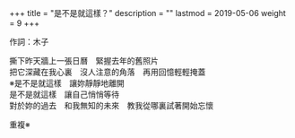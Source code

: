 +++
title = "是不是就這樣？"
description = ""
lastmod = 2019-05-06
weight = 9
+++

作詞：木子

撕下昨天牆上一張日曆　緊握去年的舊照片  
把它深藏在我心裏　沒人注意的角落　再用回憶輕輕掩蓋  
※是不是就這樣　讓妳靜靜地離開  
是不是就這樣　讓自己悄悄等待  
對於妳的過去　和我無知的未來　教我從哪裏試著開始忘懷  

重複※